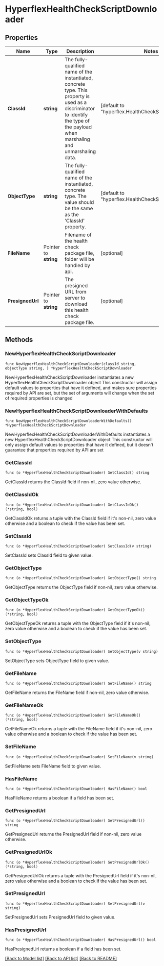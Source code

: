 # HyperflexHealthCheckScriptDownloader

## Properties

Name | Type | Description | Notes
------------ | ------------- | ------------- | -------------
**ClassId** | **string** | The fully-qualified name of the instantiated, concrete type. This property is used as a discriminator to identify the type of the payload when marshaling and unmarshaling data. | [default to "hyperflex.HealthCheckScriptDownloader"]
**ObjectType** | **string** | The fully-qualified name of the instantiated, concrete type. The value should be the same as the &#39;ClassId&#39; property. | [default to "hyperflex.HealthCheckScriptDownloader"]
**FileName** | Pointer to **string** | Filename of the health check package file, folder will be handled by api. | [optional] 
**PresignedUrl** | Pointer to **string** | The presigned URL from server to download this health check package file. | [optional] 

## Methods

### NewHyperflexHealthCheckScriptDownloader

`func NewHyperflexHealthCheckScriptDownloader(classId string, objectType string, ) *HyperflexHealthCheckScriptDownloader`

NewHyperflexHealthCheckScriptDownloader instantiates a new HyperflexHealthCheckScriptDownloader object
This constructor will assign default values to properties that have it defined,
and makes sure properties required by API are set, but the set of arguments
will change when the set of required properties is changed

### NewHyperflexHealthCheckScriptDownloaderWithDefaults

`func NewHyperflexHealthCheckScriptDownloaderWithDefaults() *HyperflexHealthCheckScriptDownloader`

NewHyperflexHealthCheckScriptDownloaderWithDefaults instantiates a new HyperflexHealthCheckScriptDownloader object
This constructor will only assign default values to properties that have it defined,
but it doesn't guarantee that properties required by API are set

### GetClassId

`func (o *HyperflexHealthCheckScriptDownloader) GetClassId() string`

GetClassId returns the ClassId field if non-nil, zero value otherwise.

### GetClassIdOk

`func (o *HyperflexHealthCheckScriptDownloader) GetClassIdOk() (*string, bool)`

GetClassIdOk returns a tuple with the ClassId field if it's non-nil, zero value otherwise
and a boolean to check if the value has been set.

### SetClassId

`func (o *HyperflexHealthCheckScriptDownloader) SetClassId(v string)`

SetClassId sets ClassId field to given value.


### GetObjectType

`func (o *HyperflexHealthCheckScriptDownloader) GetObjectType() string`

GetObjectType returns the ObjectType field if non-nil, zero value otherwise.

### GetObjectTypeOk

`func (o *HyperflexHealthCheckScriptDownloader) GetObjectTypeOk() (*string, bool)`

GetObjectTypeOk returns a tuple with the ObjectType field if it's non-nil, zero value otherwise
and a boolean to check if the value has been set.

### SetObjectType

`func (o *HyperflexHealthCheckScriptDownloader) SetObjectType(v string)`

SetObjectType sets ObjectType field to given value.


### GetFileName

`func (o *HyperflexHealthCheckScriptDownloader) GetFileName() string`

GetFileName returns the FileName field if non-nil, zero value otherwise.

### GetFileNameOk

`func (o *HyperflexHealthCheckScriptDownloader) GetFileNameOk() (*string, bool)`

GetFileNameOk returns a tuple with the FileName field if it's non-nil, zero value otherwise
and a boolean to check if the value has been set.

### SetFileName

`func (o *HyperflexHealthCheckScriptDownloader) SetFileName(v string)`

SetFileName sets FileName field to given value.

### HasFileName

`func (o *HyperflexHealthCheckScriptDownloader) HasFileName() bool`

HasFileName returns a boolean if a field has been set.

### GetPresignedUrl

`func (o *HyperflexHealthCheckScriptDownloader) GetPresignedUrl() string`

GetPresignedUrl returns the PresignedUrl field if non-nil, zero value otherwise.

### GetPresignedUrlOk

`func (o *HyperflexHealthCheckScriptDownloader) GetPresignedUrlOk() (*string, bool)`

GetPresignedUrlOk returns a tuple with the PresignedUrl field if it's non-nil, zero value otherwise
and a boolean to check if the value has been set.

### SetPresignedUrl

`func (o *HyperflexHealthCheckScriptDownloader) SetPresignedUrl(v string)`

SetPresignedUrl sets PresignedUrl field to given value.

### HasPresignedUrl

`func (o *HyperflexHealthCheckScriptDownloader) HasPresignedUrl() bool`

HasPresignedUrl returns a boolean if a field has been set.


[[Back to Model list]](../README.md#documentation-for-models) [[Back to API list]](../README.md#documentation-for-api-endpoints) [[Back to README]](../README.md)


